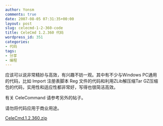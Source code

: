 ```yaml
---
author: Yonsm
comments: true
date: 2007-08-05 07:31:35+00:00
layout: post
slug: celecmd-1-2-360-code
title: CeleCmd 1.2.360 代码
wordpress_id: 351
categories:
- 代码
tags:
- 分享
- 编程
---
```


应该可以说非常精妙与高效，有兴趣不妨一观。其中有不少与Windows PC通用的代码，比如 Import 注册表脚本 Reg 文件的代码和利用ZLib解压缩Tar GZ压缩包的代码，实用性和适应性都非常好，写得也很简洁高效。  
  
有关 CeleCommand 请参考另外的帖子。 
  
<!-- more -->  
  
请勿将代码应用于商业用途。  
  
[CeleCmd.1.2.360.zip](/assets/1221149178_8271361d.zip)
